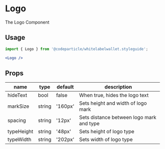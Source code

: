 # Logo

The Logo Component

## Usage

```jsx
import { Logo } from '@codeparticle/whitelabelwallet.styleguide';

<Logo />
```

## Props

| name | type | default | description |
| ---- | ---- | ------- | ----------- |
| hideText | bool | false | When true, hides the logo text |
| markSize | string | '160px' | Sets height and width of logo mark |
| spacing | string | '12px' | Sets distance between logo mark and type |
| typeHeight | string | '48px' | Sets height of logo type |
| typeWidth | string | '202px' | Sets width of logo type |
